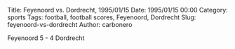 Title: Feyenoord vs. Dordrecht, 1995/01/15
Date: 1995/01/15 00:00
Category: sports
Tags: football, football scores, Feyenoord, Dordrecht
Slug: feyenoord-vs-dordrecht
Author: carbonero


Feyenoord 5 - 4 Dordrecht
